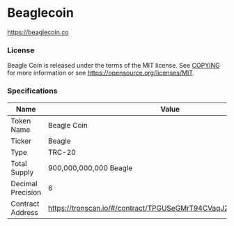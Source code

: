# Beaglecoin

https://beaglecoin.co

### License

Beagle Coin is released under the terms of the MIT license. See [COPYING](COPYING) for more
information or see https://opensource.org/licenses/MIT.

### Specifications
| **Name**               | **Value**        |
|-----------------------------|------------------|
| Token Name                      | Beagle Coin       |
| Ticker                 | Beagle      |
| Type                 | TRC-20  |
| Total Supply             | 900,000,000,000 Beagle |
| Decimal Precision                | 6      |
| Contract Address  | https://tronscan.io/#/contract/TPGUSeGMrT94CVaqJ2886jwgeA8iRvfLPe      |
